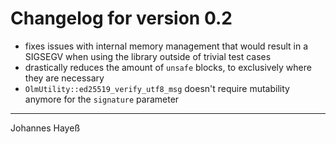 # Changelog for version 0.2

* fixes issues with internal memory management that would result in a SIGSEGV when using the library outside of trivial test cases
* drastically reduces the amount of `unsafe` blocks, to exclusively where they are necessary
* `OlmUtility::ed25519_verify_utf8_msg` doesn't require mutability anymore for the `signature` parameter

---

Johannes Hayeß
